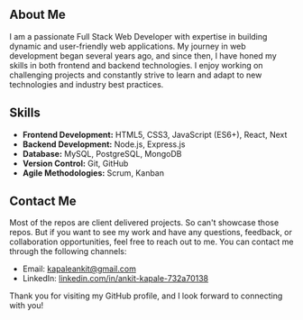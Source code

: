 ## About Me

I am a passionate Full Stack Web Developer with expertise in building dynamic and user-friendly web applications. My journey in web development began several years ago, and since then, I have honed my skills in both frontend and backend technologies. I enjoy working on challenging projects and constantly strive to learn and adapt to new technologies and industry best practices.

## Skills

- **Frontend Development:** HTML5, CSS3, JavaScript (ES6+), React, Next
- **Backend Development:** Node.js, Express.js
- **Database:** MySQL, PostgreSQL, MongoDB
- **Version Control:** Git, GitHub
- **Agile Methodologies:** Scrum, Kanban

## Contact Me

Most of the repos are client delivered projects. So can't showcase those repos. But if you want to see my work and have any questions, feedback, or collaboration opportunities, feel free to reach out to me. You can contact me through the following channels:

- Email: [kapaleankit@gmail.com](mailto:kapaleankit@gmail.com)
- LinkedIn: [linkedin.com/in/ankit-kapale-732a70138](https://www.linkedin.com/in/ankit-kapale-732a70138)

Thank you for visiting my GitHub profile, and I look forward to connecting with you!
